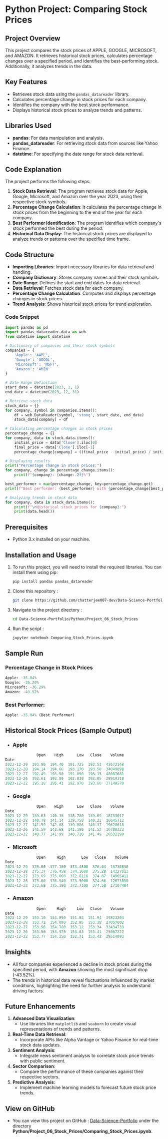 # Python Project: Comparing Stock Prices

## Project Overview
This project compares the stock prices of APPLE, GOOGLE, MICROSOFT, and AMAZON. It retrieves historical stock prices, calculates percentage changes over a specified period, and identifies the best-performing stock. Additionally, it analyzes trends in the data.

## Key Features
- Retrieves stock data using the `pandas_datareader` library.
- Calculates percentage change in stock prices for each company.
- Identifies the company with the best stock performance.
- Displays historical stock prices to analyze trends and patterns.

## Libraries Used
- **pandas**: For data manipulation and analysis.
- **pandas_datareader**: For retrieving stock data from sources like Yahoo Finance.
- **datetime**: For specifying the date range for stock data retrieval.

## Code Explanation
The project performs the following steps:
1. **Stock Data Retrieval**: The program retrieves stock data for Apple, Google, Microsoft, and Amazon over the year 2023, using their respective stock symbols.
2. **Percentage Change Calculation**: It calculates the percentage change in stock prices from the beginning to the end of the year for each company.
3. **Best Performer Identification**: The program identifies which company's stock performed the best during the period.
4. **Historical Data Display**: The historical stock prices are displayed to analyze trends or patterns over the specified time frame.

## Code Structure
- **Importing Libraries**: Import necessary libraries for data retrieval and handling.
- **Company Dictionary**: Stores company names and their stock symbols.
- **Date Range**: Defines the start and end dates for data retrieval.
- **Data Retrieval**: Fetches stock data for each company.
- **Percentage Change Calculation**: Computes and displays percentage changes in stock prices.
- **Trend Analysis**: Shows historical stock prices for trend exploration.

### Code Snippet
```python
import pandas as pd
import pandas_datareader.data as web
from datetime import datetime

# Dictionary of companies and their stock symbols
companies = {
    'Apple': 'AAPL',
    'Google': 'GOOGL',
    'Microsoft': 'MSFT',
    'Amazon': 'AMZN'
}

# Date Range Definition
start_date = datetime(2023, 1, 1)
end_date = datetime(2023, 12, 31)

# Retrieve stock data
stock_data = {}
for company, symbol in companies.items():
    df = web.DataReader(symbol, 'stooq', start_date, end_date)
    stock_data[company] = df

# Calculating percentage changes in stock prices
percentage_change = {}
for company, data in stock_data.items():
    initial_price = data['Close'].iloc[0]
    final_price = data['Close'].iloc[-1]
    percentage_change[company] = ((final_price - initial_price) / initial_price) * 100

# Displaying results
print("Percentage change in stock prices:")
for company, change in percentage_change.items():
    print(f"{company}: {change:.2f}%")

best_performer = max(percentage_change, key=percentage_change.get)
print(f"Best performer: {best_performer} with {percentage_change[best_performer]:.2f}% change.")

# Analyzing trends in stock data
for company, data in stock_data.items():
    print(f"\nHistorical stock prices for {company}:")
    print(data.head())
```

## Prerequisites  
- Python 3.x installed on your machine.  

## Installation and Usage  

1. To run this project, you will need to install the required libraries. You can install them using pip:
    ```bash
    pip install pandas pandas_datareader

2. Clone this repository :  
   ```bash  
   git clone https://github.com/chatterjee007-dev/Data-Science-Portfolio.git

3. Navigate to the project directory :
   ```bash
   cd Data-Science-Portfolio/Python/Project_06_Stock_Prices

4. Run the script :
   ```bash
   jupyter notebook Comparing_Stock_Prices.ipynb

## Sample Run
### Percentage Change in Stock Prices
```python
Apple: -35.04%
Google: -36.20%
Microsoft: -36.29%
Amazon: -43.52%
```

### Best Performer:
```python
Apple: -35.04% (Best Performer)
```

## Historical Stock Prices (Sample Output)
- ### Apple
```python
              Open    High      Low   Close    Volume
Date                                                 
2023-12-29  193.90  194.40  191.725  192.53  42672148
2023-12-28  194.14  194.66  193.170  193.58  34049898
2023-12-27  192.49  193.50  191.090  193.15  48087681
2023-12-26  193.61  193.89  192.830  193.05  28919310
2023-12-22  195.18  195.41  192.970  193.60  37149570
```
- ### Google
```python
              Open    High      Low   Close    Volume
Date                                                 
2023-12-29  139.63  140.36  138.780  139.69  18733017
2023-12-28  140.78  141.14  139.750  140.23  16045712
2023-12-27  141.59  142.08  139.886  140.37  19628618
2023-12-26  141.59  142.68  141.190  141.52  16780333
2023-12-22  140.77  141.99  140.710  141.49  26532199
```
- ### Microsoft
```python
              Open     High       Low   Close    Volume
Date                                                   
2023-12-29  376.00  377.160  373.4800  376.04  18730838
2023-12-28  375.37  376.458  374.1600  375.28  14327013
2023-12-27  373.69  375.060  372.8116  374.07  14905412
2023-12-26  375.00  376.940  373.5000  374.66  12673050
2023-12-22  373.68  375.180  372.7100  374.58  17107484
```
- ### Amazon
```python
              Open     High     Low   Close    Volume
Date                                                 
2023-12-29  153.10  153.890  151.03  151.94  39823204
2023-12-28  153.72  154.080  152.95  153.38  27057002
2023-12-27  153.56  154.780  153.12  153.34  31434733
2023-12-26  153.56  153.975  153.03  153.41  25067222
2023-12-22  153.77  154.350  152.71  153.42  29514093
```

## Insights  
- All four companies experienced a decline in stock prices during the specified period, with **Amazon** showing the most significant drop (-43.52%).  
- The trends in historical data reveal fluctuations influenced by market conditions, highlighting the need for further analysis to understand driving factors.

## Future Enhancements  
1. **Advanced Data Visualization**:  
   - Use libraries like `matplotlib` and `seaborn` to create visual representations of trends and patterns.  
2. **Real-Time Data Retrieval**:  
   - Incorporate APIs like Alpha Vantage or Yahoo Finance for real-time stock data updates.  
3. **Sentiment Analysis**:  
   - Integrate news sentiment analysis to correlate stock price trends with public sentiment.  
4. **Sector Comparison**:  
   - Compare the performance of these companies against their respective sectors.  
5. **Predictive Analysis**:  
   - Implement machine learning models to forecast future stock price trends.  

## View on GitHub
- You can view this project on GitHub : [Data-Science-Portfolio](https://github.com/chatterjee007-dev/Data-Science-Portfolio/tree/main) under the directory **Python/Project_06_Stock_Prices/Comparing_Stock_Prices.ipynb**.
